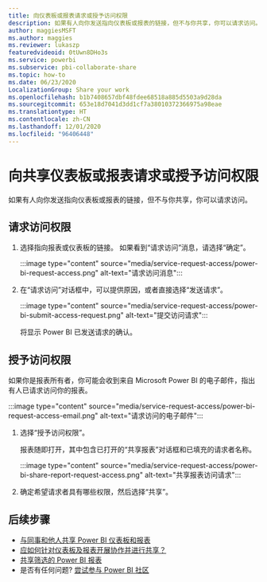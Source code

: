 ```yaml
---
title: 向仪表板或报表请求或授予访问权限
description: 如果有人向你发送指向仪表板或报表的链接，但不与你共享，你可以请求访问。
author: maggiesMSFT
ms.author: maggies
ms.reviewer: lukaszp
featuredvideoid: 0tUwn8DHo3s
ms.service: powerbi
ms.subservice: pbi-collaborate-share
ms.topic: how-to
ms.date: 06/23/2020
LocalizationGroup: Share your work
ms.openlocfilehash: b1b7408657dbf48fdee68518a885d5503a9d28da
ms.sourcegitcommit: 653e18d7041d3dd1cf7a38010372366975a98eae
ms.translationtype: HT
ms.contentlocale: zh-CN
ms.lasthandoff: 12/01/2020
ms.locfileid: "96406448"
---
```

# <a name="request-or-grant-access-to-shared-dashboards-or-reports"></a>向共享仪表板或报表请求或授予访问权限

如果有人向你发送指向仪表板或报表的链接，但不与你共享，你可以请求访问。 

## <a name="request-access"></a>请求访问权限

1. 选择指向报表或仪表板的链接。 如果看到“请求访问”消息，请选择“确定”。

    :::image type="content" source="media/service-request-access/power-bi-request-access.png" alt-text="请求访问消息":::

1. 在“请求访问”对话框中，可以提供原因，或者直接选择“发送请求”。

    :::image type="content" source="media/service-request-access/power-bi-submit-access-request.png" alt-text="提交访问请求":::

    将显示 Power BI 已发送请求的确认。

## <a name="grant-access"></a>授予访问权限

如果你是报表所有者，你可能会收到来自 Microsoft Power BI 的电子邮件，指出有人已请求访问你的报表。

:::image type="content" source="media/service-request-access/power-bi-request-access-email.png" alt-text="请求访问的电子邮件":::

1. 选择“授予访问权限”。

    报表随即打开，其中包含已打开的“共享报表”对话框和已填充的请求者名称。

    :::image type="content" source="media/service-request-access/power-bi-share-report-request-access.png" alt-text="共享报表访问请求":::

1. 确定希望请求者具有哪些权限，然后选择“共享”。

## <a name="next-steps"></a>后续步骤

- [与同事和他人共享 Power BI 仪表板和报表](service-share-dashboards.md)
- [应如何针对仪表板及报表开展协作并进行共享？](service-how-to-collaborate-distribute-dashboards-reports.md)
- [共享筛选的 Power BI 报表](service-share-reports.md)
- 是否有任何问题? [尝试参与 Power BI 社区](https://community.powerbi.com/)
